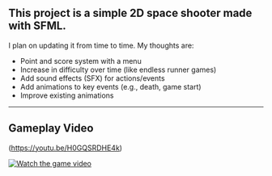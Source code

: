 ## This project is a simple 2D space shooter made with SFML. 
 
I plan on updating it from time to time. My thoughts are:

-  Point and score system with a menu
-  Increase in difficulty over time (like endless runner games)
-  Add sound effects (SFX) for actions/events
-  Add animations to key events (e.g., death, game start)
-  Improve existing animations

---

##  Gameplay Video

 (https://youtu.be/H0GQSRDHE4k)

[![Watch the game video](https://img.youtube.com/vi/H0GQSRDHE4k/0.jpg)](https://youtu.be/H0GQSRDHE4k)
